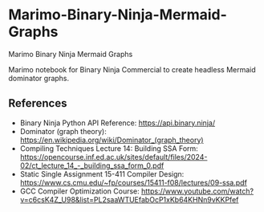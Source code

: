 # Marimo-Binary-Ninja-Mermaid-Graphs
Marimo Binary Ninja Mermaid Graphs

Marimo notebook for Binary Ninja Commercial to create headless Mermaid dominator graphs.

## References
- Binary Ninja Python API Reference: https://api.binary.ninja/
- Dominator (graph theory): https://en.wikipedia.org/wiki/Dominator_(graph_theory)
- Compiling Techniques Lecture 14: Building SSA Form: https://opencourse.inf.ed.ac.uk/sites/default/files/2024-02/ct_lecture_14_-_building_ssa_form_0.pdf
- Static Single Assignment 15-411 Compiler Design: https://www.cs.cmu.edu/~fp/courses/15411-f08/lectures/09-ssa.pdf
- GCC Compiler Optimization Course: https://www.youtube.com/watch?v=c6csK4Z_U98&list=PL2saaWTUEfabOcP1xKb64KHNn9vKKPfef
